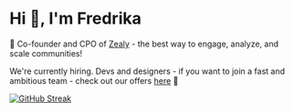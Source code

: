<h1>Hi 👋, I'm Fredrika</h1>

🚀 Co-founder and CPO of [Zealy](https://zealy.io/) - the best way to engage, analyze, and scale communities!

We're currently hiring. Devs and designers - if you want to join a fast and ambitious team - check out our offers [here](https://zealy.crew.work/jobs) 🌈


[![GitHub Streak](https://streak-stats.demolab.com?user=fredrikalindh&hide_border=true)](https://git.io/streak-stats)
